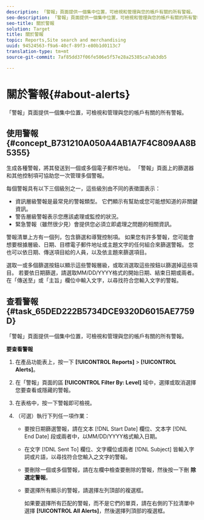 ```yaml
---
description: 「警報」頁面提供一個集中位置，可檢視和管理與您的帳戶有關的所有警報。
seo-description: 「警報」頁面提供一個集中位置，可檢視和管理與您的帳戶有關的所有警報。
seo-title: 關於警報
solution: Target
title: 關於警報
topic: Reports,Site search and merchandising
uuid: 94524563-f9a6-40cf-89f3-e80b1d0113c7
translation-type: tm+mt
source-git-commit: 7af85dd37f06fe506e5f57e28a25385ca7ab3db5

---
```



# 關於警報{#about-alerts}

「警報」頁面提供一個集中位置，可檢視和管理與您的帳戶有關的所有警報。

## 使用警報 {#concept_B731210A050A4AB1A7F4C809AA8B5355}

生成各種警報，將其發送到一個或多個電子郵件地址。 「警報」頁面上的篩選器和其他控制項可協助您一次管理多個警報。

每個警報具有以下三個級別之一，這些級別由不同的表徵圖表示：

* 資訊層級警報是最常見的警報類型。 它們顯示有幫助或您可能想知道的非關鍵資訊。
* 警告層級警報表示您應該處理或監控的狀況。
* 緊急警報（雖然很少見）會提供您必須立即處理之問題的相關資訊。

警報清單上方有一個列，包含篩選和導覽控制項。 如果您有許多警報，您可能會想要根據層級、日期、目標電子郵件地址或主題文字的任何組合來篩選警報。 您也可以依日期、傳送項目給的人員，以及依主題來篩選項目。

選取一或多個篩選按鈕以顯示這些警報層級，或取消選取這些按鈕以篩選掉這些項目。 若要依日期篩選，請選取MM/DD/YYYY格式的開始日期、結束日期或兩者。 在「傳送至」或「主旨」欄位中輸入文字，以尋找符合您輸入文字的警報。

## 查看警報 {#task_65DED222B5734DCE9320D6015AE7759D}

「警報」頁面提供一個集中位置，可檢視和管理與您的帳戶有關的所有警報。

**要查看警報**

1. 在產品功能表上，按一下 **[!UICONTROL Reports]** > **[!UICONTROL Alerts]**。
1. 在「警報」頁面的區 **[!UICONTROL Filter By: Level]** 域中，選擇或取消選擇您要查看或隱藏的警報。
1. 在表格中，按一下警報即可檢視。
1. （可選）執行下列任一項作業：

   * 要按日期篩選警報，請在文本 [!DNL Start Date] 欄位、文本字 [!DNL End Date] 段或兩者中，以MM/DD/YYYY格式輸入日期。

   * 在文字 [!DNL Sent To] 欄位、文字欄位或兩者 [!DNL Subject] 皆輸入字詞或片語，以尋找符合您輸入之文字的警報。

   * 要刪除一個或多個警報，請在左欄中檢查要刪除的警報，然後按一下刪 **除選定警報**。
   * 要選擇所有顯示的警報，請選擇左列頂部的複選框。

      如果要選擇所有匹配的警報，而不是它們的單頁，請在右側的下拉清單中選擇 **[!UICONTROL All Alerts]**，然後選擇列頂部的複選框。

